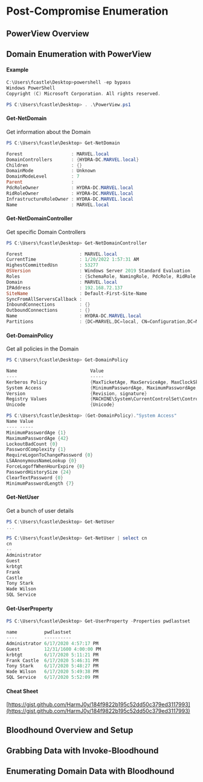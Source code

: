 # Post-Compromise Enumeration

## PowerView Overview

## Domain Enumeration with PowerView

#### Example

```powershell
C:\Users\fcastle\Desktop>powershell -ep bypass
Windows PowerShell
Copyright (C) Microsoft Corporation. All rights reserved.

PS C:\Users\fcastle\Desktop> . .\PowerView.ps1
```

#### Get-NetDomain

Get information about the Domain

```powershell
PS C:\Users\fcastle\Desktop> Get-NetDomain

Forest                  : MARVEL.local
DomainControllers       : {HYDRA-DC.MARVEL.local}
Children                : {}
DomainMode              : Unknown
DomainModeLevel         : 7
Parent                  :
PdcRoleOwner            : HYDRA-DC.MARVEL.local
RidRoleOwner            : HYDRA-DC.MARVEL.local
InfrastructureRoleOwner : HYDRA-DC.MARVEL.local
Name                    : MARVEL.local
```

#### Get-NetDomainController

Get specific Domain Controllers

```powershell
PS C:\Users\fcastle\Desktop> Get-NetDomainController

Forest                     : MARVEL.local
CurrentTime                : 1/20/2022 1:57:31 AM
HighestCommittedUsn        : 53277
OSVersion                  : Windows Server 2019 Standard Evaluation
Roles                      : {SchemaRole, NamingRole, PdcRole, RidRole...}
Domain                     : MARVEL.local
IPAddress                  : 192.168.72.137
SiteName                   : Default-First-Site-Name
SyncFromAllServersCallback :
InboundConnections         : {}
OutboundConnections        : {}
Name                       : HYDRA-DC.MARVEL.local
Partitions                 : {DC=MARVEL,DC=local, CN=Configuration,DC=MARVEL,DC=local, CN=Schema,CN=Configuration,DC=MARVEL,DC=local, DC=DomainDnsZones,DC=MARVEL,DC=local...}
```

#### Get-DomainPolicy

Get all policies in the Domain

```powershell
PS C:\Users\fcastle\Desktop> Get-DomainPolicy

Name                           Value
----                           -----
Kerberos Policy                {MaxTicketAge, MaxServiceAge, MaxClockSkew, MaxRenewAge...}
System Access                  {MinimumPasswordAge, MaximumPasswordAge, LockoutBadCount, PasswordComplexity...}
Version                        {Revision, signature}
Registry Values                {MACHINE\System\CurrentControlSet\Control\Lsa\NoLMHash}
Unicode                        {Unicode}
```

```powershell
PS C:\Users\fcastle\Desktop> (Get-DomainPolicy)."System Access"
Name Value
---- -----
MinimumPasswordAge {1} 
MaximumPasswordAge {42} 
LockoutBadCount {0} 
PasswordComplexity {1} 
RequireLogonToChangePassword {0} 
LSAAnonymousNameLookup {0} 
ForceLogoffWhenHourExpire {0} 
PasswordHistorySize {24} 
ClearTextPassword {0} 
MinimumPasswordLength {7}
```

#### Get-NetUser

Get a bunch of user details

```powershell
PS C:\Users\fcastle\Desktop> Get-NetUser
...
```

```powershell
PS C:\Users\fcastle\Desktop> Get-NetUser | select cn
cn
--
Administrator 
Guest 
krbtgt 
Frank 
Castle 
Tony Stark 
Wade Wilson 
SQL Service
```

#### Get-UserProperty

```powershell
PS C:\Users\fcastle\Desktop> Get-UserProperty -Properties pwdlastset

name          pwdlastset
----          ----------
Administrator 6/17/2020 4:57:17 PM
Guest         12/31/1600 4:00:00 PM
krbtgt        6/17/2020 5:11:21 PM
Frank Castle  6/17/2020 5:46:31 PM
Tony Stark    6/17/2020 5:48:27 PM
Wade Wilson   6/17/2020 5:49:38 PM
SQL Service   6/17/2020 5:52:09 PM
```

#### Cheat Sheet

[https://gist.github.com/HarmJ0y/184f9822b195c52dd50c379ed3117993](https://gist.github.com/HarmJ0y/184f9822b195c52dd50c379ed3117993)

## Bloodhound Overview and Setup

## Grabbing Data with Invoke-Bloodhound

## Enumerating Domain Data with Bloodhound
